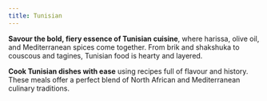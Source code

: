 ```yaml
---
title: Tunisian
---
```


**Savour the bold, fiery essence of Tunisian cuisine**, where harissa, olive oil, and Mediterranean spices come together. From brik and shakshuka to couscous and tagines, Tunisian food is hearty and layered.

**Cook Tunisian dishes with ease** using recipes full of flavour and history. These meals offer a perfect blend of North African and Mediterranean culinary traditions.
